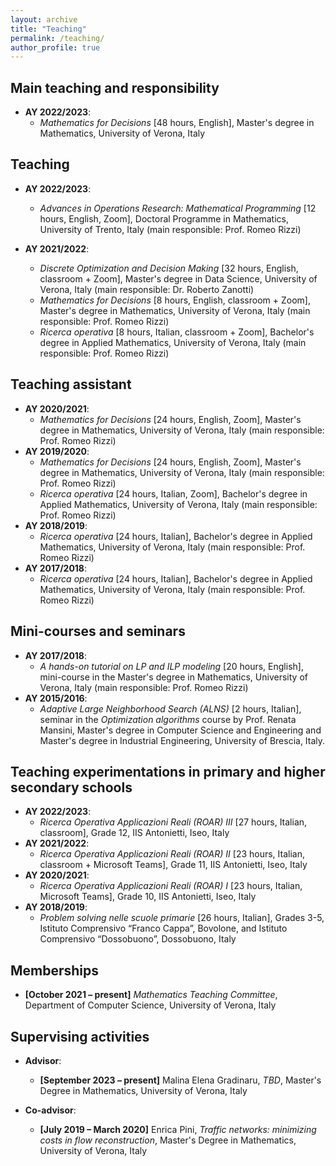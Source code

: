 ```yaml
---
layout: archive
title: "Teaching"
permalink: /teaching/
author_profile: true
---
```


## Main teaching and responsibility
- **AY 2022/2023**:
  - *Mathematics for Decisions* [48 hours, English], Master's degree in Mathematics, University of Verona, Italy

## Teaching
- **AY 2022/2023**:
  - *Advances in Operations Research: Mathematical Programming* [12 hours, English, Zoom], Doctoral Programme in Mathematics, University of Trento, Italy (main responsible: Prof. Romeo Rizzi)

- **AY 2021/2022**:
  - *Discrete Optimization and Decision Making* [32 hours, English, classroom + Zoom], Master's degree in Data Science, University of Verona, Italy (main responsible: Dr. Roberto Zanotti)
  - *Mathematics for Decisions* [8 hours, English, classroom + Zoom], Master's degree in Mathematics, University of Verona, Italy (main responsible: Prof. Romeo Rizzi)
  - *Ricerca operativa* [8 hours, Italian, classroom + Zoom], Bachelor's degree in Applied Mathematics, University of Verona, Italy (main responsible: Prof. Romeo Rizzi)

## Teaching assistant
- **AY 2020/2021**:
  - *Mathematics for Decisions* [24 hours, English, Zoom], Master's degree in Mathematics, University of Verona, Italy (main responsible: Prof. Romeo Rizzi)
- **AY 2019/2020**:
  - *Mathematics for Decisions* [24 hours, English, Zoom], Master's degree in Mathematics, University of Verona, Italy (main responsible: Prof. Romeo Rizzi)
  - *Ricerca operativa* [24 hours, Italian, Zoom], Bachelor's degree in Applied Mathematics, University of Verona, Italy (main responsible: Prof. Romeo Rizzi)
- **AY 2018/2019**:
  - *Ricerca operativa* [24 hours, Italian], Bachelor's degree in Applied Mathematics, University of Verona, Italy (main responsible: Prof. Romeo Rizzi)
- **AY 2017/2018**:
  - *Ricerca operativa* [24 hours, Italian], Bachelor's degree in Applied Mathematics, University of Verona, Italy (main responsible: Prof. Romeo Rizzi)

## Mini-courses and seminars
- **AY 2017/2018**:
  - *A hands-on tutorial on LP and ILP modeling* [20 hours, English], mini-course in the Master's degree in Mathematics, University of Verona, Italy (main responsible: Prof. Romeo Rizzi)
- **AY 2015/2016**:
  - *Adaptive Large Neighborhood Search (ALNS)* [2 hours, Italian], seminar in the *Optimization algorithms* course by Prof. Renata Mansini, Master's degree in Computer Science and Engineering and Master's degree in Industrial Engineering, University of Brescia, Italy.

## Teaching experimentations in primary and higher secondary schools
- **AY 2022/2023**:
  - *Ricerca Operativa Applicazioni Reali (ROAR) III* [27 hours, Italian, classroom], Grade 12, IIS Antonietti, Iseo, Italy
- **AY 2021/2022**:
  - *Ricerca Operativa Applicazioni Reali (ROAR) II* [23 hours, Italian, classroom + Microsoft Teams], Grade 11, IIS Antonietti, Iseo, Italy
- **AY 2020/2021**:
  - *Ricerca Operativa Applicazioni Reali (ROAR) I* [23 hours, Italian, Microsoft Teams], Grade 10, IIS Antonietti, Iseo, Italy
- **AY 2018/2019**:
  - *Problem solving nelle scuole primarie* [26 hours, Italian], Grades 3-5, Istituto Comprensivo “Franco Cappa”, Bovolone, and Istituto Comprensivo “Dossobuono”, Dossobuono, Italy

## Memberships
- **[October 2021 – present]** *Mathematics Teaching Committee*, Department of Computer Science, University of Verona, Italy

## Supervising activities
- **Advisor**:
  - **[September 2023 – present]** Malina Elena Gradinaru, *TBD*, Master's Degree in Mathematics, University of Verona, Italy

- **Co-advisor**:
  - **[July 2019 – March 2020]** Enrica Pini, *Traffic networks: minimizing costs in flow reconstruction*, Master's Degree in Mathematics, University of Verona, Italy
